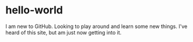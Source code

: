 # hello-world
I am new to GitHub.  Looking to play around and learn some new things.
I've heard of this site, but am just now getting into it.
